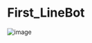 # First_LineBot

![image](https://user-images.githubusercontent.com/55979129/169716068-307e8245-a1b1-45eb-8f75-5fd964e3cc30.png)
